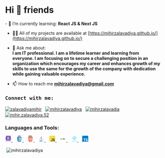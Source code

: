 <h1>Hi 👋 friends</h1>
- 🌱 I’m currently learning: <b>React JS & Next JS</b>

- 👨‍💻 All of my projects are available at [https://mihirzalavadiya.github.io/](https://mihirzalavadiya.github.io/)

- 💬 Ask me about: <br /><b>I am IT professional. I am a lifetime learner and learning from everyone. I am focusing on to secure a challenging position in an organization which encourages my career and enhances growth of my skills to use the same for the growth of the company with dedication while gaining valuable experience.</b>

- 📫 How to reach me **mihirzalavadiya@gmail.com**

<h3 align="left" style="font-family: 'Space Mono', monospace;">Connect with me:</h3>
<p align="left">
<a href="https://twitter.com/zalavadiyamihir" target="blank"><img align="center" src="https://raw.githubusercontent.com/rahuldkjain/github-profile-readme-generator/master/src/images/icons/Social/twitter.svg" alt="zalavadiyamihir" height="20" width="20" /></a>&nbsp;&nbsp;
<a href="https://linkedin.com/in/mihirzalavadiya" target="blank"><img align="center" src="https://raw.githubusercontent.com/rahuldkjain/github-profile-readme-generator/master/src/images/icons/Social/linked-in-alt.svg" alt="mihirzalavadiya" height="20" width="20" /></a>&nbsp;&nbsp;
<a href="https://instagram.com/mihirzalavadia" target="blank"><img align="center" src="https://raw.githubusercontent.com/rahuldkjain/github-profile-readme-generator/master/src/images/icons/Social/instagram.svg" alt="mihirzalavadia" height="20" width="20" /></a>&nbsp;&nbsp;
<a href="https://fb.com/mihir.zalavadiya.52" target="blank"><img align="center" src="https://raw.githubusercontent.com/rahuldkjain/github-profile-readme-generator/master/src/images/icons/Social/facebook.svg" alt="mihir.zalavadiya.52" height="20" width="20" /></a>
</p>

<h3 align="left">Languages and Tools:</h3>
<p align="left"> 
<a href="https://getbootstrap.com" target="_blank" rel="noreferrer"> <img src="https://raw.githubusercontent.com/devicons/devicon/master/icons/bootstrap/bootstrap-plain-wordmark.svg" alt="bootstrap" width="20" height="20"/> </a> &nbsp;&nbsp;
<a href="https://www.w3schools.com/css/" target="_blank" rel="noreferrer"> <img src="https://raw.githubusercontent.com/devicons/devicon/master/icons/css3/css3-original-wordmark.svg" alt="css3" width="20" height="20"/> </a> &nbsp;&nbsp;
<a href="https://www.w3.org/html/" target="_blank" rel="noreferrer"> <img src="https://raw.githubusercontent.com/devicons/devicon/master/icons/html5/html5-original-wordmark.svg" alt="html5" width="20" height="20"/> </a> &nbsp;&nbsp;
<a href="https://www.java.com" target="_blank" rel="noreferrer"> <img src="https://raw.githubusercontent.com/devicons/devicon/master/icons/java/java-original.svg" alt="java" width="20" height="20"/> </a> &nbsp;&nbsp;
<a href="https://developer.mozilla.org/en-US/docs/Web/JavaScript" target="_blank" rel="noreferrer"> <img src="https://raw.githubusercontent.com/devicons/devicon/master/icons/javascript/javascript-original.svg" alt="javascript" width="20" height="20"/> </a> &nbsp;&nbsp;
<a href="https://nodejs.org" target="_blank" rel="noreferrer"> <img src="https://raw.githubusercontent.com/devicons/devicon/master/icons/nodejs/nodejs-original-wordmark.svg" alt="nodejs" width="20" height="20"/> </a> &nbsp;&nbsp;
<a href="https://reactjs.org/" target="_blank" rel="noreferrer"> <img src="https://raw.githubusercontent.com/devicons/devicon/master/icons/react/react-original-wordmark.svg" alt="react" width="20" height="20"/> </a> &nbsp;&nbsp;
<a href="https://www.typescriptlang.org/" target="_blank" rel="noreferrer"> <img src="https://raw.githubusercontent.com/devicons/devicon/master/icons/typescript/typescript-original.svg" alt="typescript" width="20" height="20"/> </a> </p>

<p>&nbsp;<img align="center" src="https://github-readme-stats.vercel.app/api?username=mihirzalavadiya&show_icons=true&locale=en" alt="mihirzalavadiya" /></p>

<!--
**mihirzalavadiya/mihirzalavadiya** is a ✨ _special_ ✨ repository because its `README.md` (this file) appears on your GitHub profile.

Here are some ideas to get you started:

- 🔭 I’m currently working on ...
- 🌱 I’m currently learning ...
- 👯 I’m looking to collaborate on ...
- 🤔 I’m looking for help with ...
- 💬 Ask me about ...
- 📫 How to reach me: ...
- 😄 Pronouns: ...
- ⚡ Fun fact: ...
-->
